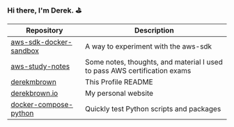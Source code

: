 ### Hi there, I'm Derek. :golf:

| Repository                                                                      | Description                                                               |
| -                                                                               | -                                                                         |
| [aws-sdk-docker-sandbox](https://github.com/derekmbrown/aws-sdk-docker-sandbox) | A way to experiment with the aws-sdk                                      |
| [aws-study-notes](https://github.com/derekmbrown/aws-study-notes)               | Some notes, thoughts, and material I used to pass AWS certification exams |
| [derekmbrown](https://github.com/derekmbrown/derekmbrown)                       | This Profile README                                                       |
| [derekbrown.io](https://github.com/derekmbrown/derekbrown.io)                   | My personal website                                                       |
| [docker-compose-python](https://github.com/derekmbrown/docker-compose-python)   | Quickly test Python scripts and packages                                  |

